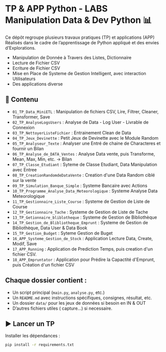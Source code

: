 # TP & APP Python - LABS Manipulation Data & Dev Python 📊

Ce dépôt regroupe plusieurs travaux pratiques (TP) et applications (APP) 
Réalisés dans le cadre de l’apprentissage de Python appliqué et des envies d'Explorations.


- Manipulation de Donnée à Travers des Listes, Dictionnaire
- Lecture de Fichier CSV
- Ecriture de Fichier CSV
- Mise en Place de Systeme de Gestion Intelligent, avec interaction Utilisateurs 
- Des applications diverse 

## 📁 Contenu

- `01_TP_Data_MiniETL` : Manipulation de fichiers CSV, Lire, Filtrer, Cleaner, Transformer, Save
- `02_TP_AnalyseLogsUsers` : Analyse de Data - Log User - Livrable de Connexion
- `03_TP_NettoyerListeFichier` : Entrainement Clean de Data
- `04_TP_Jeux_Devinette` : Petit Jeux de Devinette avec le Module Random
- `05_TP_Analyseur_Texte` : Analyser une Entré de chaine de Characteres et fournir un Bilan
- `06_TP_Analyse_de_DATA_Ventes` : Analyse Data vente, puis Transforme, Mean, Max, Min, etc. -> Bilan
- `07_TP_Classe_Etudiant` : Syteme de Classe Etudiant, Data Manipulation avec Entree
- `08_TP_CreationRandomdeDataVente` : Creation d'une Data Random ciblé sur la vente
- `09_TP_Simulation_Banque_Simple` : Systeme Bancaire avec Actions
- `10_TP_Programme_Analyse_Data_Meteorologique` : Systeme Analyse Data Meteorologique 
- `11_TP_Gestionnaire_Liste_Course` : Systeme de Gestion de Liste de Course
- `12_TP_Gestionnaire_Tache` : Systeme de Gestion de Liste de Tache
- `13_TP_Getionnaire_bliblotheque` : Systeme de Gestion de Bibliothèque
- `14_TP_Gestion_de_Blibliotheque_Emprunt` : Systeme de Gestion de Bibliothèque, Data User & Data Book
- `15_TP_Gestion_Budget` : Syteme Gestion de Buget
- `16_APP_Systeme_Gestion_de_Stock` : Application Lecture Data, Create, Modif, Save
- `17_APP_Running` : Application de Prediction Temps, puis creation d'un fichier CSV.
- `18_APP_Empruntator` : Application pour Prédire la Capactité d'Emprunt, puis Création d'un fichier CSV


## Chaque dossier contient :
- Un script principal (`main.py`, `analyse.py`, etc.)
- Un `README.md` avec instructions spécifiques, consignes, résultat, etc.
- Un dossier `data/` pour les jeux de données si besoin en IN & OUT
- D’autres fichiers utiles ( capture...) si necessaire.


## ▶️ Lancer un TP

Installer les dépendances :

```bash
pip install -r requirements.txt
